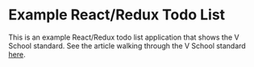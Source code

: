 # Example React/Redux Todo List

This is an example React/Redux todo list application that shows the V School standard. See the article walking through the V School standard [here](https://coursework.vschool.io).
